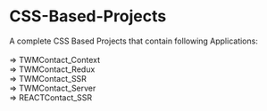 # CSS-Based-Projects
A complete CSS Based Projects that contain following Applications: </br> </br>
=> TWMContact_Context </br>
=> TWMContact_Redux </br>
=> TWMContact_SSR </br>
=> TWMContact_Server </br>
=> REACTContact_SSR </br>
